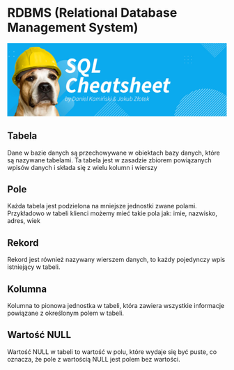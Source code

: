 # RDBMS (Relational Database Management System)

![SQL Cheatsheet](image.jpg)

## Tabela

Dane w bazie danych są przechowywane w obiektach bazy danych, które są nazywane tabelami. Ta tabela jest w zasadzie zbiorem powiązanych wpisów danych i składa się z wielu kolumn i wierszy

## Pole

Każda tabela jest podzielona na mniejsze jednostki zwane polami.
Przykładowo w tabeli klienci możemy mieć takie pola jak: imie, nazwisko, adres, wiek

## Rekord

Rekord jest również nazywany wierszem danych, to każdy pojedynczy wpis istniejący w tabeli.

## Kolumna

Kolumna to pionowa jednostka w tabeli, która zawiera wszystkie informacje powiązane z określonym polem w tabeli.

## Wartość NULL

Wartość NULL w tabeli to wartość w polu, które wydaje się być puste, co oznacza, że pole z wartością NULL jest polem bez wartości.
